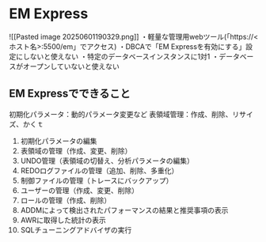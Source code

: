 # EM Express
![[Pasted image 20250601190329.png]]
・軽量な管理用webツール(「https://<ホスト名>:5500/em」でアクセス)
・DBCAで「EM Expressを有効にする」設定にしないと使えない
・特定のデータベースインスタンスに1対1
・データベースがオープンしていないと使えない
## EM Expressでできること

初期化パラメータ：動的パラメータ変更など
表領域管理：作成、削除、リサイズ、かくｔ



1. 初期化パラメータの編集  
2. 表領域の管理（作成、変更、削除）  
3. UNDO管理（表領域の切替え、分析パラメータの編集）  
4. REDOログファイルの管理（追加、削除、多重化）  
5. 制御ファイルの管理（トレースにバックアップ）  
6. ユーザーの管理（作成、変更、削除）  
7. ロールの管理（作成、削除）  
8. ADDMによって検出されたパフォーマンスの結果と推奨事項の表示  
9. AWRに取得した統計の表示  
10. SQLチューニングアドバイザの実行